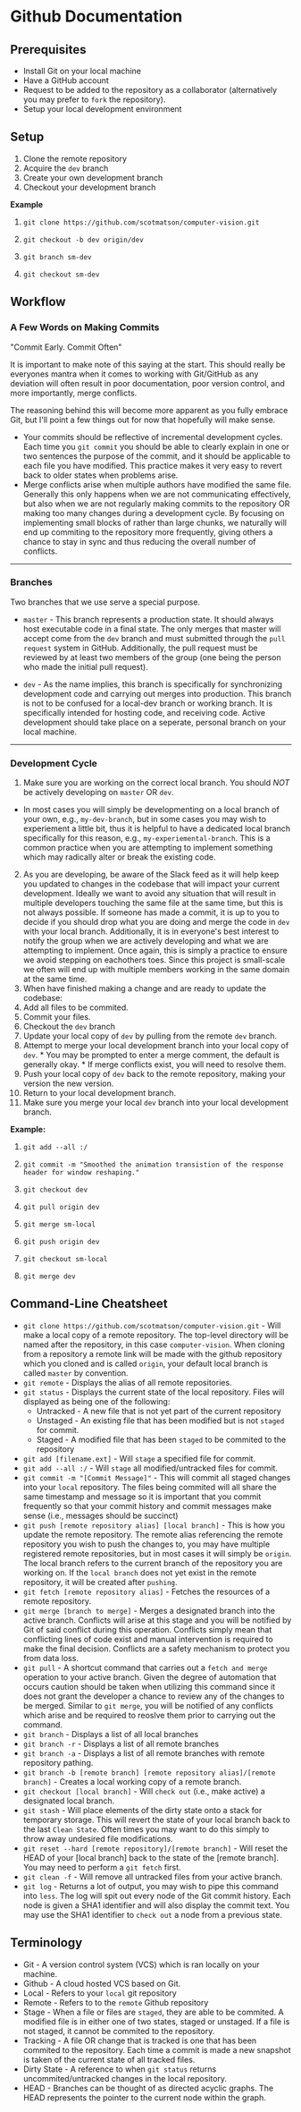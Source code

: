 # Github Documentation

## Prerequisites
* Install Git on your local machine
* Have a GitHub account
* Request to be added to the repository as a collaborator (alternatively you may prefer to `fork` the repository).
* Setup your local development environment

## Setup
1. Clone the remote repository
2. Acquire the `dev` branch
3. Create your own development branch
4. Checkout your development branch

**Example**
1. `git clone https://github.com/scotmatson/computer-vision.git`

2. `git checkout -b dev origin/dev`

3. `git branch sm-dev`

4. `git checkout sm-dev`

## Workflow
### A Few Words on Making Commits
  "Commit Early. Commit Often"
  
  It is important to make note of this saying at the start. This should really be everyones mantra when it comes to working with Git/GitHub as any deviation will often result in poor documentation, poor version control, and more importantly, merge conflicts.
 
  The reasoning behind this will become more apparent as you fully embrace Git, but I'll point a few things out for now that hopefully will make sense.
  
* Your commits should be reflective of incremental development cycles. Each time you `git commit` you should be able to clearly explain in one or two sentences the purpose of the commit, and it should be applicable to each file you have modified. This practice makes it very easy to revert back to older states when problems arise.
* Merge conflicts arise when multiple authors have modified the same file. Generally this only happens when we are not communicating effectively, but also when we are not regularly making commits to the repository OR making too many changes during a development cycle. By focusing on implementing small blocks of rather than large chunks, we naturally will end up commiting to the repository more frequently, giving others a chance to stay in sync and thus reducing the overall number of conflicts.

---

### Branches
Two branches that we use serve a special purpose.

* `master` - This branch represents a production state. It should always host executable code in a final state. The only merges that master will accept come from the `dev` branch and must submitted through the `pull request` system in GitHub. Additionally, the pull request must be reviewed by at least two members of the group (one being the person who made the initial pull request).

* `dev` - As the name implies, this branch is specifically for synchronizing development code and carrying out merges into production. This branch is not to be confused for a local-dev branch or working branch. It is specifically intended for hosting code, and receiving code. Active development should take place on a seperate, personal branch on your local machine.

---

### Development Cycle  
1. Make sure you are working on the correct local branch. You should *NOT* be actively developing on `master` OR `dev`.  
  * In most cases you will simply be developmenting on a local branch of your own, e.g., `my-dev-branch`, but in some cases you may wish to experiement a little bit, thus it is helpful to have a dedicated local branch specifically for this reason, e.g., `my-experiemental-branch`. This is a common practice when you are attempting to implement something which may radically alter or break the existing code.
2. As you are developing, be aware of the Slack feed as it will help keep you updated to changes in the codebase that will impact your current development. Ideally we want to avoid any situation that will result in multiple developers touching the same file at the same time, but this is not always possible. If someone has made a commit, it is up to you to decide if you should drop what you are doing and merge the code in `dev` with your local branch. Additionally, it is in everyone's best interest to notify the group when we are actively developing and what we are attempting to implement. Once again, this is simply a practice to ensure we avoid stepping on eachothers toes. Since this project is small-scale we often will end up with multiple members working in the same domain at the same time.
3. When have finished making a change and are ready to update the codebase:
  1. Add all files to be commited.
  2. Commit your files.
  3. Checkout the `dev` branch
  4. Update your local copy of `dev` by pulling from the remote `dev` branch.
  5. Attempt to merge your local development branch into your local copy of `dev`.
    * You may be prompted to enter a merge comment, the default is generally okay.
    * If merge conflicts exist, you will need to resolve them.
  6. Push your local copy of `dev` back to the remote repository, making your version the new version.
  7. Return to your local development branch.
  8. Make sure you merge your local `dev` branch into your local development branch.
  
  **Example:**
  
  1. `git add --all :/`
  
  2. `git commit -m "Smoothed the animation transistion of the response header for window reshaping."`
  
  3. `git checkout dev`
  
  4. `git pull origin dev`
  
  5. `git merge sm-local`
  
  6. `git push origin dev`
  
  7. `git checkout sm-local`
  
  8. `git merge dev`

## Command-Line Cheatsheet
* `git clone https://github.com/scotmatson/computer-vision.git` - Will make a local copy of a remote repository. The top-level directory will be named after the repository, in this case `computer-vision`. When cloning from a repository a remote link will be made with the github repository which you cloned and is called `origin`, your default local branch is called `master` by convention.
* `git remote` - Displays the alias of all remote repositories.
* `git status` - Displays the current state of the local repository. Files will displayed as being one of the following:
  * Untracked - A new file that is not yet part of the current repository
  * Unstaged - An existing file that has been modified but is not `staged` for commit.
  * Staged - A modified file that has been `staged` to be commited to the repository
* `git add [filename.ext]` - Will `stage` a specified file for commit.
* `git add --all :/` - Will `stage` all modified/untracked files for commit.
* `git commit -m "[Commit Message]"` - This will commit all staged changes into your `local` repository. The files being commited will all share the same timestamp and message so it is important that you commit frequently so that your commit history and commit messages make sense (i.e., messages should be succinct)
* `git push [remote repository alias] [local branch]` - This is how you update the remote repository. The remote alias referencing the remote repository you wish to push the changes to, you may have multiple registered remote repositories, but in most cases it will simply be `origin`. The local branch refers to the current branch of the repository you are working on. If the `local branch` does not yet exist in the remote repository, it will be created after `pushing`.
* `git fetch [remote repository alias]` - Fetches the resources of a remote repository.
* `git merge [branch to merge]` - Merges a designated branch into the active branch. Conflicts will arise at this stage and you will be notified by Git of said conflict during this operation. Conflicts simply mean that conflicting lines of code exist and manual intervention is required to make the final decision. Conflicts are a safety mechanism to protect you from data loss.
* `git pull` - A shortcut command that carries out a `fetch and merge` operation to your active branch. Given the degree of automation that occurs caution should be taken when utilizing this command since it does not grant the developer a chance to review any of the changes to be merged. Similar to `git merge`, you will be notified of any conflicts which arise and be required to reoslve them prior to carrying out the command.
* `git branch` - Displays a list of all local branches
* `git branch -r` - Displays a list of all remote branches
* `git branch -a` - Displays a list of all remote branches with remote repository pathing.
* `git branch -b [remote branch] [remote repository alias]/[remote branch]` - Creates a local working copy of a remote branch.
* `git checkout [local branch]` - Will `check out` (i.e., make active) a designated local branch.
* `git stash` - Will place elements of the dirty state onto a stack for temporary storage. This will revert the state of your local branch back to the last `Clean State`. Often times you may want to do this simply to throw away undesired file modifications.
* `git reset --hard [remote repository]/[remote branch]` - Will reset the HEAD of your [local branch] back to the state of the [remote branch]. You may need to perform a `git fetch` first.
* `git clean -f` - Will remove all untracked files from your active branch.
* `git log` - Returns a lot of output, you may wish to pipe this command into `less`. The log will spit out every node of the Git commit history. Each node is given a SHA1 identifier and will also display the commit text. You may use the SHA1 identifier to `check out` a node from a previous state.

## Terminology
* Git - A version control system (VCS) which is ran locally on your machine.
* Github - A cloud hosted VCS based on Git.
* Local - Refers to your `local` git repository
* Remote - Refers to to the `remote` Github repository
* Stage - When a file or files are `staged`, they are able to be commited. A modified file is in either one of two states, staged or unstaged. If a file is not staged, it cannot be commited to the repository.
* Tracking - A file OR change that is tracked is one that has been commited to the repository. Each time a commit is made a new snapshot is taken of the current state of all tracked files.
* Dirty State - A reference to when `git status` returns uncommited/untracked changes in the local repository.
* HEAD - Branches can be thought of as directed acyclic graphs. The HEAD represents the pointer to the current node within the graph.
